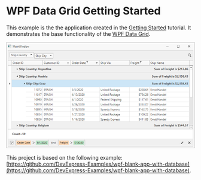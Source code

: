 # WPF Data Grid Getting Started

This example is the the application created in the [Getting Started](https://docs.devexpress.com/WPF/5863/controls-and-libraries/data-grid/getting-started) tutorial. It demonstrates the base functionality of the [WPF Data Grid](https://docs.devexpress.com/WPF/6084/controls-and-libraries/data-grid).

![](/images/dxgridgetstarted.png) 

This project is based on the following example: [https://github.com/DevExpress-Examples/wpf-blank-app-with-database](https://github.com/DevExpress-Examples/wpf-blank-app-with-database).

